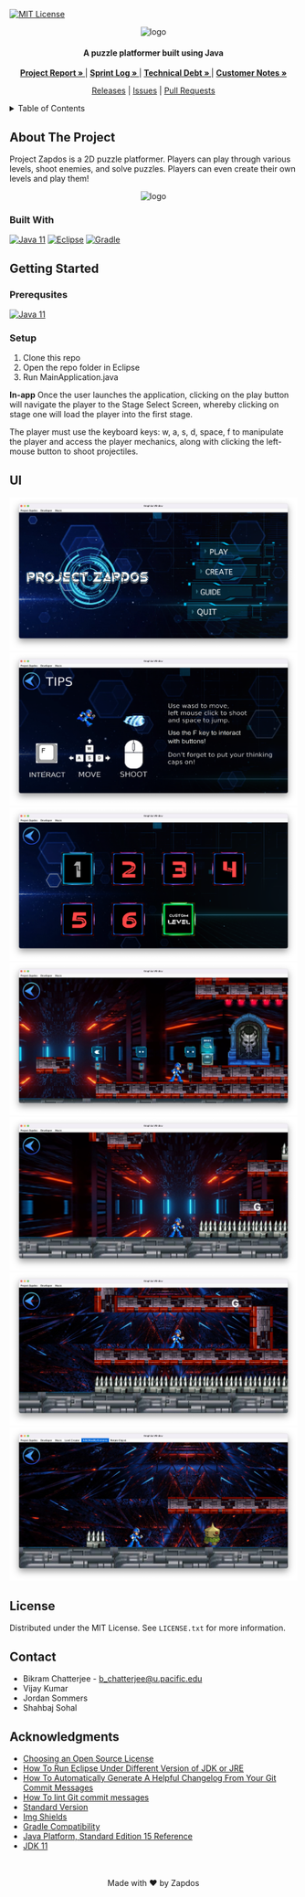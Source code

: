 [![MIT License][license-shield]][license-url]
  
<div align="center">
  
  <img src="media/logo.gif" alt="logo" width=600>
  
  #### A puzzle platformer built using Java
  
  <a href="https://github.com/comp129/customer-project-zapdos/blob/main/documentation/FinalProjectReport.md"><strong>Project Report » </strong></a> |
  <a href="https://github.com/comp129/customer-project-zapdos/blob/main/documentation/SprintLog.md"><strong>Sprint Log » </strong></a> |
  <a href="https://github.com/comp129/customer-project-zapdos/blob/main/documentation/TechDebt.md"><strong>Technical Debt » </strong></a> |
  <a href="https://github.com/comp129/customer-project-zapdos/blob/main/documentation/CustomerNotes.md"><strong>Customer Notes » </strong></a> 
  <br>
  
 [Releases](https://github.com/comp129/customer-project-zapdos/releases) |
 [Issues](https://github.com/comp129/customer-project-zapdos/issues) |
 [Pull Requests](https://github.com/comp129/customer-project-zapdos/pulls)
  
</div>


<!-- TABLE OF CONTENTS -->
<details id="table_of_contents">
  <summary>Table of Contents</summary>

  - [About The Project](#about-the-projec)
    - [Built With](#built-with)
  - [Getting Started](#getting-started)
  - [UI](#ui)
  - [License](#license)
  - [Contact](#contact)
  - [Acknowledgments](#acknowledgments)

</details>


<!-- ABOUT THE PROJECT -->
## About The Project
Project Zapdos is a 2D puzzle platformer. Players can play through various levels, shoot enemies, and solve puzzles. Players can even create their own levels and play them!



<div align="center">
<img src="media/demo.gif" alt="logo">
 </div>

### Built With 
[![Java 11][java-shield]][java-url]
[![Eclipse][eclipse-shield]][eclipse-url]
[![Gradle][gradle-shield]][gradle-url]

<!-- GETTING STARTED -->

## Getting Started
### Prerequsites

[![Java 11][java-shield]][java-url]


### Setup
1) Clone this repo
2) Open the repo folder in Eclipse
3) Run MainApplication.java

**In-app**
Once the user launches the application, clicking on the play button will navigate the player to the Stage Select Screen, whereby clicking on stage one will load the player into the first stage. 

The player must use the keyboard keys: w, a, s, d, space, f to manipulate the player and access the player mechanics, along with clicking the left-mouse button to shoot projectiles. 

## UI
<div>
  <img src="media/main-menu.png">
  <img src="media/tips.png">
  <img src="media/level-selector.png">
  <img src="media/lvl1.png">
  <img src="media/lvl5.png">
  <img src="media/lvl6.png">
  <img src="media/level-creator.png">
</div>

<!-- LICENSE -->
## License

Distributed under the MIT License. See `LICENSE.txt` for more information.

<!-- Contact -->
## Contact

* Bikram Chatterjee - b_chatterjee@u.pacific.edu
* Vijay Kumar
* Jordan Sommers
* Shahbaj Sohal



<!-- Acknowledgments -->
## Acknowledgments
* [Choosing an Open Source License](https://choosealicense.com)
* [How To Run Eclipse Under Different Version of JDK or JRE](https://mail.codejava.net/ides/eclipse/how-to-run-eclipse-under-different-version-of-jdk-or-jre)
* [How To Automatically Generate A Helpful Changelog From Your Git Commit Messages](https://mokkapps.de/blog/how-to-automatically-generate-a-helpful-changelog-from-your-git-commit-messages/)
* [How To lint Git commit messages](https://remarkablemark.org/blog/2019/05/29/git-husky-commitlint/)
* [Standard Version](https://github.com/conventional-changelog/standard-version)
* [Img Shields](https://shields.io)
* [Gradle Compatibility](https://docs.gradle.org/current/userguide/compatibility.html)
* [Java Platform, Standard Edition 15 Reference](https://jdk.java.net/java-se-ri/15)
* [JDK 11](https://openjdk.java.net/projects/jdk/11/)


<div align="center">
    <br><br>
    Made with ❤️ by Zapdos
</div>

[license-shield]: https://img.shields.io/github/license/othneildrew/Best-README-Template.svg?style=for-the-badge
[license-url]: https://github.com/comp129/customer-project-zapdos/blob/master/LICENSE
[java-shield]: https://img.shields.io/badge/java-11-red.svg?style=for-the-badge&logo=appveyor
[java-url]: https://www.oracle.com/java/technologies/javase/jdk11-archive-downloads.html
[eclipse-shield]: https://img.shields.io/badge/eclipse-blue.svg?style=for-the-badge&logo=appveyor
[eclipse-url]: https://www.eclipse.org
[gradle-shield]: https://img.shields.io/badge/gradle-grey.svg?style=for-the-badge&logo=appveyor
[gradle-url]: https://gradle.org


